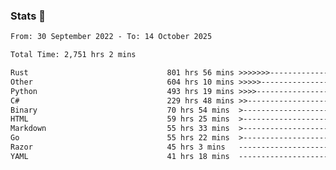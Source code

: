 ### Stats 👋
<!--START_SECTION:waka-->

```txt
From: 30 September 2022 - To: 14 October 2025

Total Time: 2,751 hrs 2 mins

Rust                               801 hrs 56 mins >>>>>>>------------------   29.15 %
Other                              604 hrs 10 mins >>>>>--------------------   21.96 %
Python                             493 hrs 19 mins >>>>---------------------   17.93 %
C#                                 229 hrs 48 mins >>-----------------------   08.35 %
Binary                             70 hrs 54 mins  >------------------------   02.58 %
HTML                               59 hrs 25 mins  >------------------------   02.16 %
Markdown                           55 hrs 33 mins  >------------------------   02.02 %
Go                                 55 hrs 22 mins  >------------------------   02.01 %
Razor                              45 hrs 3 mins   -------------------------   01.64 %
YAML                               41 hrs 18 mins  -------------------------   01.50 %
```

<!--END_SECTION:waka-->

<!--
**buhaytza2005/buhaytza2005** is a ✨ _special_ ✨ repository because its `README.md` (this file) appears on your GitHub profile.

Here are some ideas to get you started:

- 🔭 I’m currently working on ...
- 🌱 I’m currently learning ...
- 👯 I’m looking to collaborate on ...
- 🤔 I’m looking for help with ...
- 💬 Ask me about ...
- 📫 How to reach me: ...
- 😄 Pronouns: ...
- ⚡ Fun fact: ...
-->


